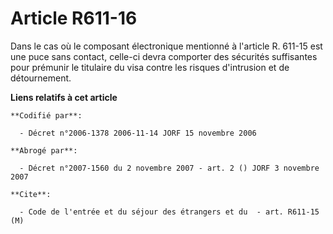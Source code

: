 # Article R611-16

Dans le cas où le composant électronique mentionné à l'article R. 611-15 est une puce sans contact, celle-ci devra comporter
des sécurités suffisantes pour prémunir le titulaire du visa contre les risques d'intrusion et de détournement.

**Liens relatifs à cet article**

	**Codifié par**:

	  - Décret n°2006-1378 2006-11-14 JORF 15 novembre 2006

	**Abrogé par**:

	  - Décret n°2007-1560 du 2 novembre 2007 - art. 2 () JORF 3 novembre 2007

	**Cite**:

	  - Code de l'entrée et du séjour des étrangers et du  - art. R611-15 (M)
